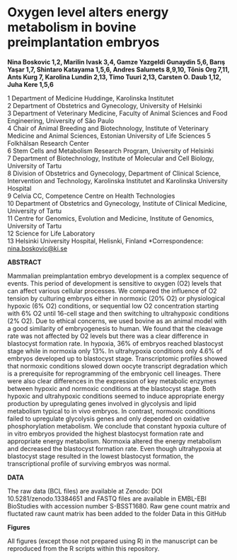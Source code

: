 # Oxygen level alters energy metabolism in bovine preimplantation embryos

**Nina Boskovic 1,2, Marilin Ivask 3,4, Gamze Yazgeldi Gunaydin 5,6, Barış Yaşar 1,7, Shintaro Katayama 1,5,6, Andres Salumets 8,9,10, Tõnis Org 7,11, Ants Kurg 7, Karolina Lundin 2,13, Timo Tuuri 2,13, Carsten O. Daub 1,12, Juha Kere 1,5,6** 

1 Department of Medicine Huddinge, Karolinska Institutet  
2 Department of Obstetrics and Gynecology, University of Helsinki  
3 Department of Veterinary Medicine, Faculty of Animal Sciences and Food Engineering, University of São Paulo   
4 Chair of Animal Breeding and Biotechnology, Institute of Veterinary Medicine and Animal Sciences, Estonian University of Life Sciences
5 Folkhälsan Research Center    
6 Stem Cells and Metabolism Research Program, University of Helsinki   
7 Department of Biotechnology, Institute of Molecular and Cell Biology, University of Tartu   
8 Division of Obstetrics and Gynecology, Department of Clinical Science, Intervention and Technology, 
 Karolinska Institutet and Karolinska University Hospital   
 9 Celvia CC, Competence Centre on Health Technologies    
 10 Department of Obstetrics and Gynecology, Institute of Clinical Medicine, University of Tartu   
 11 Centre for Genomics, Evolution and Medicine, Institute of Genomics, University of Tartu   
 12 Science for Life Laboratory  
 13 Helsinki University Hospital, Helisnki, Finland
 *Correspondence: nina.boskovic@ki.se  


**ABSTRACT** 

Mammalian preimplantation embryo development is a complex sequence of events. This period of development is sensitive to oxygen (O2) levels that can affect various cellular processes. We compared the influence of O2 tension by culturing embryos either in normoxic (20% O2) or physiological hypoxic (6% O2) conditions, or sequential low O2 concentration starting with 6% O2 until 16-cell stage and then switching to ultrahypoxic conditions (2% O2). Due to ethical concerns, we used bovine as an animal model with a good similarity of embryogenesis to human. We found that the cleavage rate was not affected by O2 levels but there was a clear difference in blastocyst formation rate. In hypoxia, 36% of embryos reached blastocyst stage while in normoxia only 13%. In ultrahypoxia conditions only 4.6% of embryos developed up to blastocyst stage. Transcriptomic profiles showed that normoxic conditions slowed down oocyte transcript degradation which is a prerequisite for reprogramming of the embryonic cell lineages. There were also clear differences in the expression of key metabolic enzymes between hypoxic and normoxic conditions at the blastocyst stage. Both hypoxic and ultrahypoxic conditions seemed to induce appropriate energy production by upregulating genes involved in glycolysis and lipid metabolism typical to in vivo embryos. In contrast, normoxic conditions failed to upregulate glycolysis genes and only depended on oxidative phosphorylation metabolism. We conclude that constant hypoxia culture of in vitro embryos provided the highest blastocyst formation rate and appropriate energy metabolism. Normoxia altered the energy metabolism and decreased the blastocyst formation rate. Even though ultrahypoxia at blastocyst stage resulted in the lowest blastocyst formation, the transcriptional profile of surviving embryos was normal.

**DATA**   

The raw data (BCL files) are available at Zenodo: DOI 10.5281/zenodo.13384651 and FASTQ files are available in EMBL-EBI BioStudies with accession number S-BSST1680. 
Raw gene count matrix and fluctated raw caunt matrix has been added to the folder Data in this GitHub 

**Figures**

All figures (except those not prepared using R) in the manuscript can be reproduced from the R scripts within this repository.









